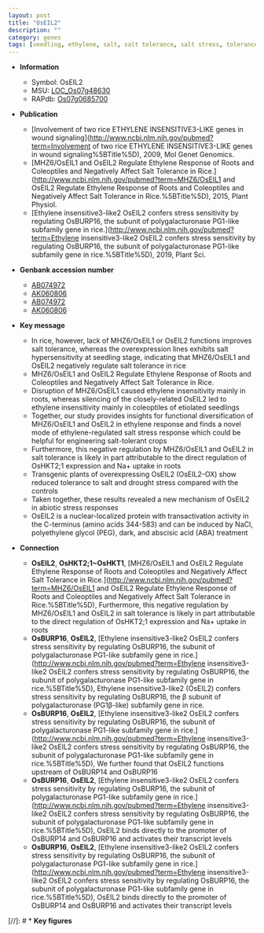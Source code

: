 ```yaml
---
layout: post
title: "OsEIL2"
description: ""
category: genes
tags: [seedling, ethylene, salt, salt tolerance, salt stress, tolerance, stress, ethylene response, stress response, seedlings, drought, abiotic stress, biotic stress, abscisic acid, drought stress, drought stress ]
---
```


* **Information**  
    + Symbol: OsEIL2  
    + MSU: [LOC_Os07g48630](http://rice.uga.edu/cgi-bin/ORF_infopage.cgi?orf=LOC_Os07g48630)  
    + RAPdb: [Os07g0685700](http://rapdb.dna.affrc.go.jp/viewer/gbrowse_details/irgsp1?name=Os07g0685700)  

* **Publication**  
    + [Involvement of two rice ETHYLENE INSENSITIVE3-LIKE genes in wound signaling](http://www.ncbi.nlm.nih.gov/pubmed?term=Involvement of two rice ETHYLENE INSENSITIVE3-LIKE genes in wound signaling%5BTitle%5D), 2009, Mol Genet Genomics.
    + [MHZ6/OsEIL1 and OsEIL2 Regulate Ethylene Response of Roots and Coleoptiles and Negatively Affect Salt Tolerance in Rice.](http://www.ncbi.nlm.nih.gov/pubmed?term=MHZ6/OsEIL1 and OsEIL2 Regulate Ethylene Response of Roots and Coleoptiles and Negatively Affect Salt Tolerance in Rice.%5BTitle%5D), 2015, Plant Physiol.
    + [Ethylene insensitive3-like2 OsEIL2 confers stress sensitivity by regulating OsBURP16, the <a6><c2> subunit of polygalacturonase PG1<a6><c2>-like subfamily gene in rice.](http://www.ncbi.nlm.nih.gov/pubmed?term=Ethylene insensitive3-like2 OsEIL2 confers stress sensitivity by regulating OsBURP16, the <a6><c2> subunit of polygalacturonase PG1<a6><c2>-like subfamily gene in rice.%5BTitle%5D), 2019, Plant Sci.

* **Genbank accession number**  
    + [AB074972](http://www.ncbi.nlm.nih.gov/nuccore/AB074972)
    + [AK060806](http://www.ncbi.nlm.nih.gov/nuccore/AK060806)
    + [AB074972](http://www.ncbi.nlm.nih.gov/nuccore/AB074972)
    + [AK060806](http://www.ncbi.nlm.nih.gov/nuccore/AK060806)

* **Key message**  
    + In rice, however, lack of MHZ6/OsEIL1 or OsEIL2 functions improves salt tolerance, whereas the overexpression lines exhibits salt hypersensitivity at seedling stage, indicating that MHZ6/OsEIL1 and OsEIL2 negatively regulate salt tolerance in rice
    + MHZ6/OsEIL1 and OsEIL2 Regulate Ethylene Response of Roots and Coleoptiles and Negatively Affect Salt Tolerance in Rice.
    + Disruption of MHZ6/OsEIL1 caused ethylene insensitivity mainly in roots, whereas silencing of the closely-related OsEIL2 led to ethylene insensitivity mainly in coleoptiles of etiolated seedlings
    + Together, our study provides insights for functional diversification of MHZ6/OsEIL1 and OsEIL2 in ethylene response and finds a novel mode of ethylene-regulated salt stress response which could be helpful for engineering salt-tolerant crops
    + Furthermore, this negative regulation by MHZ6/OsEIL1 and OsEIL2 in salt tolerance is likely in part attributable to the direct regulation of OsHKT2;1 expression and Na+ uptake in roots
    + Transgenic plants of overexpressing OsEIL2 (OsEIL2-OX) show reduced tolerance to salt and drought stress compared with the controls
    + Taken together, these results revealed a new mechanism of OsEIL2 in abiotic stress responses
    + OsEIL2 is a nuclear-localized protein with transactivation activity in the C-terminus (amino acids 344-583) and can be induced by NaCl, polyethylene glycol (PEG), dark, and abscisic acid (ABA) treatment

* **Connection**  
    + __OsEIL2__, __OsHKT2;1~OsHKT1__, [MHZ6/OsEIL1 and OsEIL2 Regulate Ethylene Response of Roots and Coleoptiles and Negatively Affect Salt Tolerance in Rice.](http://www.ncbi.nlm.nih.gov/pubmed?term=MHZ6/OsEIL1 and OsEIL2 Regulate Ethylene Response of Roots and Coleoptiles and Negatively Affect Salt Tolerance in Rice.%5BTitle%5D), Furthermore, this negative regulation by MHZ6/OsEIL1 and OsEIL2 in salt tolerance is likely in part attributable to the direct regulation of OsHKT2;1 expression and Na+ uptake in roots
    + __OsBURP16__, __OsEIL2__, [Ethylene insensitive3-like2 OsEIL2 confers stress sensitivity by regulating OsBURP16, the <a6><c2> subunit of polygalacturonase PG1<a6><c2>-like subfamily gene in rice.](http://www.ncbi.nlm.nih.gov/pubmed?term=Ethylene insensitive3-like2 OsEIL2 confers stress sensitivity by regulating OsBURP16, the <a6><c2> subunit of polygalacturonase PG1<a6><c2>-like subfamily gene in rice.%5BTitle%5D), Ethylene insensitive3-like2 (OsEIL2) confers stress sensitivity by regulating OsBURP16, the β subunit of polygalacturonase (PG1β-like) subfamily gene in rice.
    + __OsBURP16__, __OsEIL2__, [Ethylene insensitive3-like2 OsEIL2 confers stress sensitivity by regulating OsBURP16, the <a6><c2> subunit of polygalacturonase PG1<a6><c2>-like subfamily gene in rice.](http://www.ncbi.nlm.nih.gov/pubmed?term=Ethylene insensitive3-like2 OsEIL2 confers stress sensitivity by regulating OsBURP16, the <a6><c2> subunit of polygalacturonase PG1<a6><c2>-like subfamily gene in rice.%5BTitle%5D),  We further found that OsEIL2 functions upstream of OsBURP14 and OsBURP16
    + __OsBURP16__, __OsEIL2__, [Ethylene insensitive3-like2 OsEIL2 confers stress sensitivity by regulating OsBURP16, the <a6><c2> subunit of polygalacturonase PG1<a6><c2>-like subfamily gene in rice.](http://www.ncbi.nlm.nih.gov/pubmed?term=Ethylene insensitive3-like2 OsEIL2 confers stress sensitivity by regulating OsBURP16, the <a6><c2> subunit of polygalacturonase PG1<a6><c2>-like subfamily gene in rice.%5BTitle%5D),  OsEIL2 binds directly to the promoter of OsBURP14 and OsBURP16 and activates their transcript levels
    + __OsBURP16__, __OsEIL2__, [Ethylene insensitive3-like2 OsEIL2 confers stress sensitivity by regulating OsBURP16, the <a6><c2> subunit of polygalacturonase PG1<a6><c2>-like subfamily gene in rice.](http://www.ncbi.nlm.nih.gov/pubmed?term=Ethylene insensitive3-like2 OsEIL2 confers stress sensitivity by regulating OsBURP16, the <a6><c2> subunit of polygalacturonase PG1<a6><c2>-like subfamily gene in rice.%5BTitle%5D),  OsEIL2 binds directly to the promoter of OsBURP14 and OsBURP16 and activates their transcript levels

[//]: # * **Key figures**  


